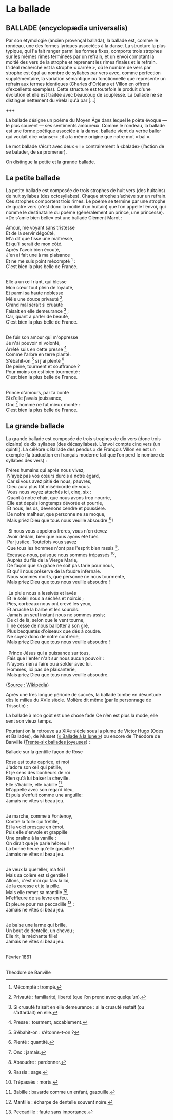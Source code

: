 # La ballade

## BALLADE (encyclopædia universalis)

Par son étymologie (ancien provençal ballada), la ballade est, comme le rondeau, une des formes lyriques associées à la danse. La structure la plus typique, qui l'a fait ranger parmi les formes fixes, comporte trois strophes sur les mêmes rimes terminées par un refrain, et un envoi comptant la moitié des vers de la strophe et reprenant les rimes finales et le refrain. L'idéal recherché est la strophe « carrée », où le nombre de vers par strophe est égal au nombre de syllabes par vers avec, comme perfection supplémentaire, la variation sémantique ou fonctionnelle que représente un refrain aux termes identiques (Charles d'Orléans et Villon en offrent d'excellents exemples). Cette structure est toutefois le produit d'une évolution et elle est traitée avec beaucoup de souplesse. La ballade ne se distingue nettement du virelai qu'à par […]

+++

La ballade désigne un poème du Moyen Âge dans lequel le poète évoque — le plus souvent — ses sentiments amoureux. Comme le rondeau, la ballade est une forme poétique associée à la danse. ballade vient du verbe baller qui voulait dire «danser» ; il a la même origine que notre mot « bal ».

Le mot ballade s’écrit avec deux « l » contrairement à «balade» (l’action de se balader, de se promener).

On distingue la petite et la grande ballade.

## La petite ballade

La petite ballade est composée de trois strophes de huit vers (des huitains) de huit syllabes (des octosyllabes). Chaque strophe s’achève sur un refrain. Ces strophes comportent trois rimes.
Le poème se termine par une strophe de quatre vers (c’est donc la moitié d’un huitain) que l’on appelle l’envoi, qui nomme le destinataire du poème (généralement un prince, une princesse). «De s’amie bien belle» est une ballade Clément Marot :

Amour, me voyant sans tristesse<br /> 
Et de la servir dégoûté, <br />
M'a dit que fisse une maîtresse, <br />
Et qu'il serait de mon côté. <br />
Après l'avoir bien écouté, <br />
J'en ai fait une à ma plaisance <br />
Et ne me suis point mécompté [^1] :<br />
C'est bien la plus belle de France.<br /><br />

Elle a un œil riant, qui blesse <br />
Mon cœur tout plein de loyauté, <br />
Et parmi sa haute noblesse <br />
Mêle une douce privauté [^2]. <br />
Grand mal serait si cruauté <br />
Faisait en elle demeurance [^3] ; <br />
Car, quant à parler de beauté, <br />
C'est bien la plus belle de France.<br /><br />

De fuir son amour qui m'oppresse <br />
Je n'ai pouvoir ni volonté, <br />
Arrêté suis en cette presse [^4]<br />
Comme l'arbre en terre planté. <br />
S'ébahit-on [^5] si j'ai plenté [^6]<br />
De peine, tourment et souffrance ? <br />
Pour moins on est bien tourmenté :<br />
C'est bien la plus belle de France.<br /><br />

Prince d'amours, par ta bonté <br />
Si d'elle j'avais jouissance, <br />
Onc [^7] homme ne fut mieux monté :<br />
C'est bien la plus belle de France.

## La grande ballade

La grande ballade est composée de trois strophes de dix vers (donc trois dizains) de dix syllabes (des décasyllabes). L’envoi compte cinq vers (un quintil). La célèbre « Ballade des pendus » de François Villon en est un exemple (la traduction en français moderne fait que l’on perd le nombre de syllabes des vers) :

Frères humains qui après nous vivez,<br /> N'ayez pas vos cœurs durcis à notre égard,<br /> Car si vous avez pitié de nous, pauvres,<br /> Dieu aura plus tôt miséricorde de vous.<br /> Vous nous voyez attachés ici, cinq, six :<br /> Quant à notre chair, que nous avons trop nourrie,<br /> Elle est depuis longtemps dévorée et pourrie,<br /> Et nous, les os, devenons cendre et poussière.<br /> De notre malheur, que personne ne se moque,<br /> Mais priez Dieu que tous nous veuille absoudre [^8] !<br /><br />  Si nous vous appelons frères, vous n'en devez<br /> Avoir dédain, bien que nous ayons été tués<br /> Par justice. Toutefois vous savez<br /> Que tous les hommes n'ont pas l'esprit bien rassis [^9].<br /> Excusez-nous, puisque nous sommes trépassés [^10],<br /> Auprès du fils de la Vierge Marie,<br /> De façon que sa grâce ne soit pas tarie pour nous,<br /> Et qu'il nous préserve de la foudre infernale.<br /> Nous sommes morts, que personne ne nous tourmente,<br /> Mais priez Dieu que tous nous veuille absoudre !<br /><br />  La pluie nous a lessivés et lavés<br /> Et le soleil nous a séchés et noircis ;<br /> Pies, corbeaux nous ont crevé les yeux,<br /> Et arraché la barbe et les sourcils.<br /> Jamais un seul instant nous ne sommes assis; <br /> De ci de là, selon que le vent tourne,<br /> Il ne cesse de nous ballotter à son gré,<br /> Plus becquetés d'oiseaux que dés à coudre.<br /> Ne soyez donc de notre confrérie,<br /> Mais priez Dieu que tous nous veuille absoudre !<br /><br />  Prince Jésus qui a puissance sur tous,<br /> Fais que l'enfer n'ait sur nous aucun pouvoir :<br /> N'ayons rien à faire ou à solder avec lui.<br /> Hommes, ici pas de plaisanterie,<br /> Mais priez Dieu que tous nous veuille absoudre.

[(Source : Wikipédia](https://secure.wikimedia.org/wikipedia/fr/wiki/Ballade_des_pendus))

Après une très longue période de succès, la ballade tombe en désuétude dès le milieu du XVIe siècle. Molière dit même (par le personnage de Trissotin) :

La ballade à mon goût est une chose fade
Ce n’en est plus la mode, elle sent son vieux temps.

Pourtant on la retrouve au XIXe siècle sous la plume de Victor Hugo (Odes et Ballades), de Musset ([« Ballade à la lune »](http://wheatoncollege.edu/academic/academicdept/French/ViveVoix/Resources/balladealalune.html)) ou encore de Théodore de Banville ([Trente-six ballades joyeuses](http://www.mta.ca/banville/ballades/)) :

Ballade sur la gentille façon de Rose

Rose est toute caprice, et moi<br />
J'adore son œil qui pétille,<br />
Et je sens des bonheurs de roi<br />
Rien qu'à lui baiser la cheville.<br />
Elle s'habille, elle babille [^11],<br />
M'appelle avec son regard bleu,<br />
Et puis s'enfuit comme une anguille:<br />
Jamais ne vîtes si beau jeu.<br /><br />

Je marche, comme à Fontenoy,<br />
Contre la folle qui frétille,<br />
Et la voici presque en émoi.<br />
Puis elle s'envole et grappille<br />
Une praline à la vanille :<br />
On dirait que je parle hébreu !<br />
La bonne heure qu'elle gaspille !<br />
Jamais ne vîtes si beau jeu.<br /><br />

Je veux la quereller, ma foi !<br />
Mais sa colère est si gentille !<br />
Allons, c'est moi qui fais la loi,<br />
Je la caresse et je la pille.<br />
Mais elle remet sa mantille [^12],<br />
M'effleure de sa lèvre en feu,<br />
Et pleure pour ma peccadille [^13] :<br />
Jamais ne vîtes si beau jeu.<br /><br />

Je baise une larme qui brille,<br />
Un bout de dentelle, un cheveu ;<br />
Elle rit, la méchante fille!<br />
Jamais ne vîtes si beau jeu.<br /><br />

Février 1861<br /><br />

Théodore de Banville

[^1]: Mécompté : trompé.
[^2]: Privauté : familiarité, liberté (que l’on prend avec quelqu’un).
[^3]: Si cruauté faisait en elle demeurance : si la cruauté restait (ou s’attardait) en elle.
[^4]: Presse : tourment, accablement.
[^5]: S’ébahit-on : s’étonne-t-on ?
[^6]: Plenté : quantité.
[^7]: Onc : jamais.
[^8]: Absoudre : pardonner.
[^9]: Rassis : sage.
[^10]: Trépassés : morts.
[^11]: Babille : bavarde comme un enfant, gazouille.
[^12]: Mantille : écharpe de dentelle souvent noire.
[^13]: Peccadille : faute sans importance.